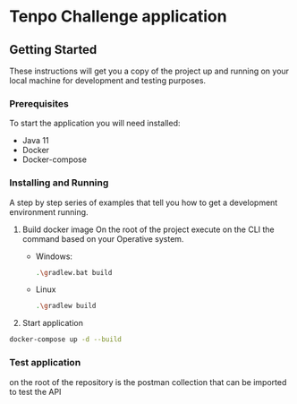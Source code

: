 # Tenpo Challenge application

## Getting Started

These instructions will get you a copy of the project up and running on your local machine for development and testing purposes.

### Prerequisites

To start the application you will need installed:

- Java 11
- Docker
- Docker-compose

### Installing and Running

A step by step series of examples that tell you how to get a development environment running.

1. Build docker image
    On the root of the project execute on the CLI the command based on your Operative system.   

   * Windows:
      ```bash
      .\gradlew.bat build
      ```
   * Linux
      ```bash
      .\gradlew build
      ```

2. Start application
```bash
docker-compose up -d --build
```

### Test application
on the root of the repository is the postman collection that can be imported to test the API
